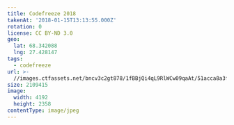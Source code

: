 ```yaml
---
title: Codefreeze 2018
takenAt: '2018-01-15T13:13:55.000Z'
rotation: 0
license: CC BY-ND 3.0
geo:
  lat: 68.342088
  lng: 27.428147
tags:
  - codefreeze
url: >-
  //images.ctfassets.net/bncv3c2gt878/1fBBjQi4qL9RlWCw09qaAt/51acca8a3f030029ab3f09d0dba41fd6/codefreeze-2018_25929242638_o
size: 2109415
image:
  width: 4192
  height: 2358
contentType: image/jpeg
---
```


